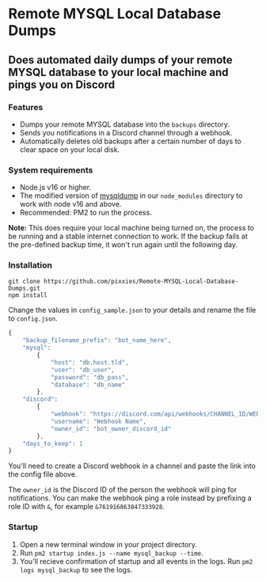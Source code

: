 # Remote MYSQL Local Database Dumps
## Does automated daily dumps of your remote MYSQL database to your local machine and pings you on Discord

### Features
- Dumps your remote MYSQL database into the `backups` directory.
- Sends you notifications in a Discord channel through a webhook.
- Automatically deletes old backups after a certain number of days to clear space on your local disk.

### System requirements
- Node.js v16 or higher.
- The modified version of [mysqldump](https://github.com/bradzacher/mysqldump) in our `node_modules` directory to work with node v16 and above.
- Recommended: PM2 to run the process.

**Note:** This does require your local machine being turned on, the process to be running and a stable internet connection to work. If the backup fails at the pre-defined backup time, it won't run again until the following day.

### Installation
```
git clone https://github.com/pixxies/Remote-MYSQL-Local-Database-Dumps.git
npm install
```

Change the values in `config_sample.json` to your details and rename the file to `config.json`.
```js
{
    "backup_filename_prefix": "bot_name_here",
    "mysql":
        {
            "host": "db.host.tld",
            "user": "db_user",
            "password": "db_pass",
            "database": "db_name"
        },
    "discord": 
        { 
            "webhook": "https://discord.com/api/webhooks/CHANNEL_ID/WEBHOOK",
            "username": "Webhook Name",
            "owner_id": "bot_owner_discord_id"
        },
    "days_to_keep": 1
}
```
You'll need to create a Discord webhook in a channel and paste the link into the config file above.

The `owner_id` is the Discord ID of the person the webhook will ping for notifications. You can make the webhook ping a role instead by prefixing a role ID with `&`, for example `&761916863847333928`.

### Startup

1. Open a new terminal window in your project directory.
2. Run `pm2 startup index.js --name mysql_backup --time`.
3. You'll recieve confirmation of startup and all events in the logs. Run `pm2 logs mysql_backup` to see the logs.